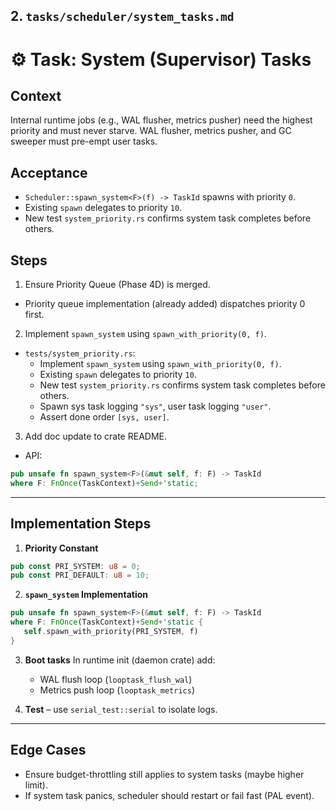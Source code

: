 ## 2. `tasks/scheduler/system_tasks.md`


# ⚙️ Task: System (Supervisor) Tasks

## Context
Internal runtime jobs (e.g., WAL flusher, metrics pusher) need the highest priority and must never starve.
WAL flusher, metrics pusher, and GC sweeper must pre-empt user tasks.


## Acceptance
* `Scheduler::spawn_system<F>(f) -> TaskId` spawns with priority `0`.
* Existing `spawn` delegates to priority `10`.
* New test `system_priority.rs` confirms system task completes before others.

## Steps
1. Ensure Priority Queue (Phase 4D) is merged.
* Priority queue implementation (already added) dispatches priority 0 first.
2. Implement `spawn_system` using `spawn_with_priority(0, f)`.
* `tests/system_priority.rs`:
    * Implement `spawn_system` using `spawn_with_priority(0, f)`.
    * Existing `spawn` delegates to priority `10`.
    * New test `system_priority.rs` confirms system task completes before others.
    * Spawn sys task logging `"sys"`, user task logging `"user"`.
    * Assert done order `[sys, user]`.
3. Add doc update to crate README.

* API:

```rust
pub unsafe fn spawn_system<F>(&mut self, f: F) -> TaskId
where F: FnOnce(TaskContext)+Send+'static;
```

---

## Implementation Steps

1. **Priority Constant**

```rust
pub const PRI_SYSTEM: u8 = 0;
pub const PRI_DEFAULT: u8 = 10;
```
2. **`spawn_system` Implementation**

```rust
pub unsafe fn spawn_system<F>(&mut self, f: F) -> TaskId
where F: FnOnce(TaskContext)+Send+'static {
   self.spawn_with_priority(PRI_SYSTEM, f)
}
```
3. **Boot tasks**
   In runtime init (daemon crate) add:

    * WAL flush loop (`looptask_flush_wal`)
    * Metrics push loop (`looptask_metrics`)
4. **Test** – use `serial_test::serial` to isolate logs.

---

## Edge Cases

* Ensure budget-throttling still applies to system tasks (maybe higher limit).
* If system task panics, scheduler should restart or fail fast (PAL event).


